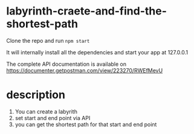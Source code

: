 # labyrinth-craete-and-find-the-shortest-path

Clone the repo and run 
`npm start`

It will internally install all the dependencies and start your app at 127.0.0.1

The complete API documentation is available on https://documenter.getpostman.com/view/223270/RWEfMevU



# description

 1. You can create a labyrith 
 2. set start and end point via API
 3. you can get the shortest path for that start and end point
